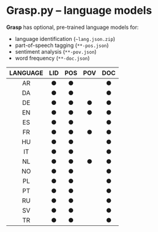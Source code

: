 # Grasp.py – language models

**Grasp** has optional, pre-trained language models for:

- language identification (`~lang.json.zip`)
- part-of-speech tagging (`**-pos.json`) 
- sentiment analysis (`**-pov.json`)
- word frequency (`**-doc.json`)

| LANGUAGE | LID | POS | POV | DOC |
| :------: | :-: | :-: | :-: | :-: |
|    AR    |  ●  |  ●  |     |  ●  |
|    DA    |  ●  |  ●  |     |  ●  |
|    DE    |  ●  |  ●  |  ●  |  ●  |
|    EN    |  ●  |  ●  |  ●  |  ●  |
|    ES    |  ●  |  ●  |     |  ●  |
|    FR    |  ●  |  ●  |  ●  |  ●  |
|    HU    |  ●  |  ●  |     |  ●  |
|    IT    |  ●  |  ●  |     |  ●  |
|    NL    |  ●  |  ●  |  ●  |  ●  |
|    NO    |  ●  |  ●  |     |  ●  |
|    PL    |  ●  |  ●  |     |  ●  |
|    PT    |  ●  |  ●  |     |  ●  |
|    RU    |  ●  |  ●  |     |  ●  |
|    SV    |  ●  |  ●  |     |  ●  |
|    TR    |  ●  |  ●  |     |  ●  |
 
